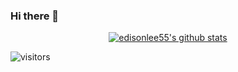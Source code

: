 ### Hi there 👋

<p align="center">
  <a href="https://github.com/edisonlee55"><img src="https://github-readme-stats.vercel.app/api?username=semigradsky&hide_border=true&show_icons=true" alt="edisonlee55's github stats"></a>
</p>

![visitors](https://visitor-badge.glitch.me/badge?page_id=semigradsky.semigradsky)

<!--
**Semigradsky/Semigradsky** is a ✨ _special_ ✨ repository because its `README.md` (this file) appears on your GitHub profile.

Here are some ideas to get you started:

- 🔭 I’m currently working on ...
- 🌱 I’m currently learning ...
- 👯 I’m looking to collaborate on ...
- 🤔 I’m looking for help with ...
- 💬 Ask me about ...
- 📫 How to reach me: ...
- 😄 Pronouns: ...
- ⚡ Fun fact: ...
-->

